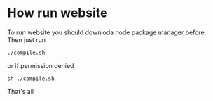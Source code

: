 # How run website
To run website you should downloda node package manager before.<br>
Then just run 
```
./compile.sh
```
or if permission denied
```
sh ./compile.sh
```
That's all
